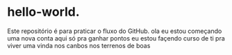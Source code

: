 # hello-world.
Este repositório é para praticar o fluxo do GitHub.
ola eu  estou começando uma nova conta aqui só pra ganhar pontos
eu estou façendo curso de ti pra viver uma vinda nos canbos
nos terrenos de boas
